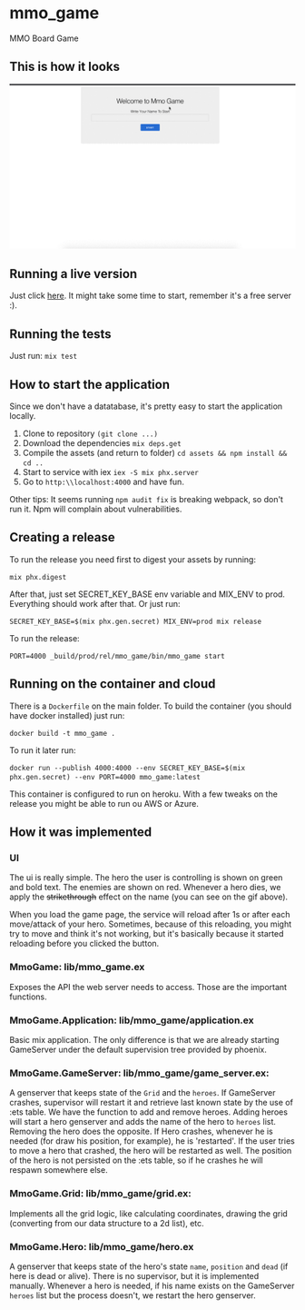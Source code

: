 # mmo_game
MMO Board Game

## This is how it looks
![](demo_mmo_game.gif)

## Running a live version

Just click [here](https://morning-eyrie-68469.herokuapp.com).
It might take some time to start, remember it's a free server :).

## Running the tests

Just run: `mix test`

## How to start the application

Since we don't have a datatabase, it's pretty easy to start the application locally.

1. Clone to repository `(git clone ...)`
2. Download the dependencies `mix deps.get`
3. Compile the assets (and return to folder) `cd assets && npm install && cd ..`
4. Start to service with iex `iex -S mix phx.server`
5. Go to `http:\\localhost:4000` and have fun.

Other tips: It seems running `npm audit fix` is breaking webpack, so don't run it. Npm will complain about vulnerabilities.

## Creating a release

To run the release you need first to digest your assets by running:

```
mix phx.digest
```

After that, just set SECRET_KEY_BASE env variable and MIX_ENV to prod. Everything should work after that.
Or just run: 

```
SECRET_KEY_BASE=$(mix phx.gen.secret) MIX_ENV=prod mix release
```

To run the release:

```
PORT=4000 _build/prod/rel/mmo_game/bin/mmo_game start
```

## Running on the container and cloud

There is a `Dockerfile` on the main folder.
To build the container (you should have docker installed) just run: 

```
docker build -t mmo_game .
```

To run it later run:
```
docker run --publish 4000:4000 --env SECRET_KEY_BASE=$(mix phx.gen.secret) --env PORT=4000 mmo_game:latest 
```

This container is configured to run on heroku. With a few tweaks on the release you might be able to run ou AWS or Azure.

## How it was implemented

### UI

The ui is really simple. The hero the user is controlling is shown on green and bold text. The enemies are shown on red.
Whenever a hero dies, we apply the ~~strikethrough~~ effect on the name (you can see on the gif above).

When you load the game page, the service will reload after 1s or after each move/attack of your hero.
Sometimes, because of this reloading, you might try to move and think it's not working, but it's basically because it started reloading before you clicked the button.

### MmoGame: lib/mmo_game.ex

Exposes the API the web server needs to access. Those are the important functions.

### MmoGame.Application: lib/mmo_game/application.ex 

Basic mix application. The only difference is that we are already starting GameServer under the default supervision tree provided by phoenix.

### MmoGame.GameServer: lib/mmo_game/game_server.ex:

A genserver that keeps state of the `Grid` and the `heroes`.
If GameServer crashes, supervisor will restart it and retrieve last known state by the use of :ets table.
We have the function to add and remove heroes. Adding heroes will start a hero genserver and adds the name of the hero to `heroes` list. Removing the hero does the opposite.
If Hero crashes, whenever he is needed (for draw his position, for example), he is 'restarted'. If the user tries to move a hero that crashed, the hero will be restarted as well. The position of the hero is not persisted on the :ets table, so if he crashes he will respawn somewhere else.

### MmoGame.Grid: lib/mmo_game/grid.ex:

Implements all the grid logic, like calculating coordinates, drawing the grid (converting from our data structure to a 2d list), etc.

### MmoGame.Hero: lib/mmo_game/hero.ex

A genserver that keeps state of the hero's state `name`, `position` and `dead` (if here is dead or alive).
There is no supervisor, but it is implemented manually. Whenever a hero is needed, if his name exists on the GameServer `heroes` list but the process doesn't, we restart the hero genserver.
